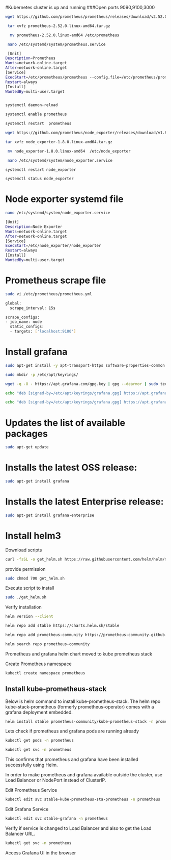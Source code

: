 #Kubernetes cluster is up and running
###Open ports 9090,9100,3000
 
 ```sh
wget https://github.com/prometheus/prometheus/releases/download/v2.52.0/prometheus-2.52.0.linux-amd64.tar.gz
```
```sh
 tar xvfz prometheus-2.52.0.linux-amd64.tar.gz
```

```sh
  mv prometheus-2.52.0.linux-amd64 /etc/prometheus
```
```sh
 nano /etc/systemd/system/prometheus.service
```
```sh 
 [Unit]
Description=Prometheus
Wants=network-online.target
After=network-online.target
[Service]
ExecStart=/etc/prometheus/prometheus --config.file=/etc/prometheus/prometheus.yml
Restart=always
[Install]
WantedBy=multi-user.target 
```
```sh
```
```sh
systemctl daemon-reload
```
```sh
systemctl enable prometheus
```
```sh
systemctl restart  prometheus
```


```sh
wget https://github.com/prometheus/node_exporter/releases/download/v1.8.0/node_exporter-1.8.0.linux-amd64.tar.gz
```
```sh
tar xvfz node_exporter-1.8.0.linux-amd64.tar.gz
```
```sh
 mv node_exporter-1.8.0.linux-amd64  /etc/node_exporter
```
```sh
 nano /etc/systemd/system/node_exporter.service
``` 
```sh
systemctl restart node_exporter
```
```sh
systemctl status node_exporter
```

Node exporter systemd file
============================
```sh
nano /etc/systemd/system/node_exporter.service
```
```sh
[Unit]
Description=Node Exporter
Wants=network-online.target
After=network-online.target
[Service]
ExecStart=/etc/node_exporter/node_exporter
Restart=always
[Install]
WantedBy=multi-user.target
```

Prometheus scrape file
==========================

```sh
sudo vi /etc/prometheus/prometheus.yml
```
```sh
global:
  scrape_interval: 15s

scrape_configs:
- job_name: node
  static_configs:
  - targets: ['localhost:9100']
```

# Install grafana
```sh
sudo apt-get install -y apt-transport-https software-properties-common wget
```
```sh
sudo mkdir -p /etc/apt/keyrings/
```
```sh
wget -q -O - https://apt.grafana.com/gpg.key | gpg --dearmor | sudo tee /etc/apt/keyrings/grafana.gpg > /dev/null
```
```sh
echo "deb [signed-by=/etc/apt/keyrings/grafana.gpg] https://apt.grafana.com stable main" | sudo tee -a /etc/apt/sources.list.d/grafana.list

````
```sh
echo "deb [signed-by=/etc/apt/keyrings/grafana.gpg] https://apt.grafana.com beta main" | sudo tee -a /etc/apt/sources.list.d/grafana.list
```
# Updates the list of available packages
```sh
sudo apt-get update
```
# Installs the latest OSS release:
```sh
sudo apt-get install grafana
```
# Installs the latest Enterprise release:
```sh
sudo apt-get install grafana-enterprise
```
# Install helm3

Download scripts 


```sh
curl -fsSL -o get_helm.sh https://raw.githubusercontent.com/helm/helm/master/scripts/get-helm-3
```

provide permission
```sh
sudo chmod 700 get_helm.sh
```
Execute script to install
```sh
sudo ./get_helm.sh
```
Verify installation
```sh
helm version --client
```

```sh
helm repo add stable https://charts.helm.sh/stable
```

```sh
helm repo add prometheus-community https://prometheus-community.github.io/helm-charts
```
```sh
helm search repo prometheus-community
```
Prometheus and grafana helm chart moved to kube prometheus stack
 
Create Prometheus namespace
```sh
kubectl create namespace prometheus
```
 

## Install kube-prometheus-stack
Below is helm command to install kube-prometheus-stack. The helm repo kube-stack-prometheus (formerly prometheus-operator) comes with a grafana deployment embedded.
```sh
helm install stable prometheus-community/kube-prometheus-stack -n prometheus
``` 
Lets check if prometheus and grafana pods are running already
```sh
kubectl get pods -n prometheus
``` 

```sh
kubectl get svc -n prometheus
``` 


This confirms that prometheus and grafana have been installed successfully using Helm.

In order to make prometheus and grafana available outside the cluster, use Load Balancer or NodePort instead of ClusterIP.

Edit Prometheus Service
```sh
kubectl edit svc stable-kube-prometheus-sta-prometheus -n prometheus
```

 
Edit Grafana Service
```sh
kubectl edit svc stable-grafana -n prometheus
```

 
Verify if service is changed to Load Balancer and also to get the Load Balancer URL.


```sh
kubectl get svc -n prometheus
``` 

Access Grafana UI in the browser


 




 









 
